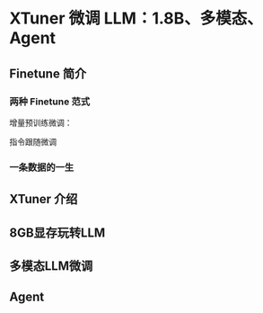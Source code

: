 # XTuner 微调 LLM：1.8B、多模态、Agent

## Finetune 简介

### 两种 Finetune 范式
增量预训练微调：

指令跟随微调

### 一条数据的一生


## XTuner 介绍

## 8GB显存玩转LLM

## 多模态LLM微调

## Agent
